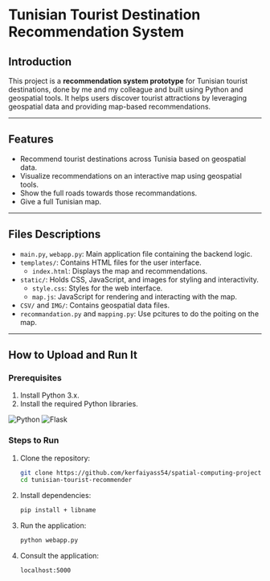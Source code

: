 # Tunisian Tourist Destination Recommendation System

## Introduction
This project is a **recommendation system prototype** for Tunisian tourist destinations, done by me and my colleague and built using Python and geospatial tools. It helps users discover tourist attractions by leveraging geospatial data and providing map-based recommendations.

---

## Features
- Recommend tourist destinations across Tunisia based on geospatial data.
- Visualize recommendations on an interactive map using geospatial tools.
- Show the full roads towards those recommandations.
- Give a full Tunisian map.

---

## Files Descriptions

- `main.py`, `webapp.py`: Main application file containing the backend logic.
- `templates/`: Contains HTML files for the user interface.
  - `index.html`: Displays the map and recommendations.
- `static/`: Holds CSS, JavaScript, and images for styling and interactivity.
  - `style.css`: Styles for the web interface.
  - `map.js`: JavaScript for rendering and interacting with the map.
- `CSV/` and `IMG/`: Contains geospatial data files.
- `recommandation.py` and `mapping.py`: Use pcitures to do the poiting on the map.  

---

## How to Upload and Run It

### Prerequisites
1. Install Python 3.x.
2. Install the required Python libraries.

![Python](https://img.shields.io/badge/python-3670A0?style=for-the-badge&logo=python&logoColor=ffdd54) ![Flask](https://img.shields.io/badge/flask-%23000.svg?style=for-the-badge&logo=flask&logoColor=white)

### Steps to Run
1. Clone the repository:
   ```bash
   git clone https://github.com/kerfaiyass54/spatial-computing-project.git
   cd tunisian-tourist-recommender

2. Install dependencies:
   ```bash
   pip install + libname


3. Run the application:
   ```bash
   python webapp.py

4. Consult the application:
   ```bash
   localhost:5000
  
